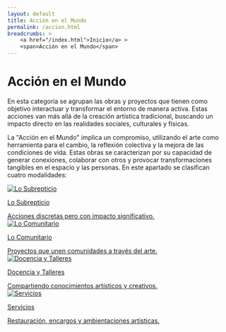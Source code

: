 ```yaml
---
layout: default
title: Acción en el Mundo
permalink: /accion.html
breadcrumbs: >
    <a href="/index.html">Inicio</a> >
    <span>Acción en el Mundo</span>
---
```


# Acción en el Mundo

En esta categoría se agrupan las obras y proyectos que tienen como objetivo interactuar y transformar el entorno de manera activa. Estas acciones van más allá de la creación artística tradicional, buscando un impacto directo en las realidades sociales, culturales y físicas.

La "Acción en el Mundo" implica un compromiso, utilizando el arte como herramienta para el cambio, la reflexión colectiva y la mejora de las condiciones de vida. Estas obras se caracterizan por su capacidad de generar conexiones, colaborar con otros y provocar transformaciones tangibles en el espacio y las personas.
En este apartado se clasifican cuatro modalidades:

<div class="button-container">
    <a href="subrepticio.html" class="fancy-button">
        <div class="button-content">
            <img src="/assets/images/subrepticio.jpg" alt="Lo Subrepticio">
            <p>Lo Subrepticio</p>
            Acciones discretas pero con impacto significativo.
        </div>
    </a>
    <a href="comunitario.html" class="fancy-button">
        <div class="button-content">
            <img src="/assets/images/comunitario.jpg" alt="Lo Comunitario">
            <p>Lo Comunitario</p>
            Proyectos que unen comunidades a través del arte.
        </div>
    </a>
    <a href="docencia.html" class="fancy-button">
        <div class="button-content">
            <img src="/assets/images/docencia.jpg" alt="Docencia y Talleres">
            <p>Docencia y Talleres</p>
            Compartiendo conocimientos artísticos y creativos.
        </div>
    </a>
    <a href="servicios.html" class="fancy-button">
        <div class="button-content">
            <img src="/assets/images/servicios.jpg" alt="Servicios">
            <p>Servicios</p>
            Restauración, encargos y ambientaciones artísticas.
        </div>
    </a>
</div>
